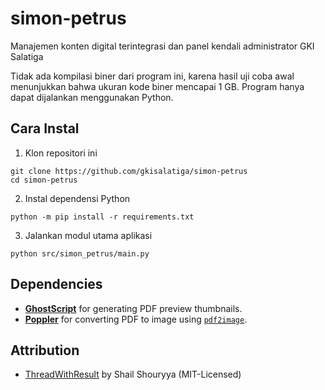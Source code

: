 # simon-petrus
Manajemen konten digital terintegrasi dan panel kendali administrator GKI Salatiga

Tidak ada kompilasi biner dari program ini, karena hasil uji coba awal menunjukkan bahwa ukuran kode biner mencapai 1 GB.
Program hanya dapat dijalankan menggunakan Python.

## Cara Instal

1. Klon repositori ini

```
git clone https://github.com/gkisalatiga/simon-petrus
cd simon-petrus
```

2. Instal dependensi Python

```
python -m pip install -r requirements.txt
```

3. Jalankan modul utama aplikasi

```
python src/simon_petrus/main.py
```

## Dependencies

- [**GhostScript**](http://www.a-pdf.com/convert-to-pdf/gs.exe) for generating PDF preview thumbnails.
- [**Poppler**](https://github.com/oschwartz10612/poppler-windows/releases/) for converting PDF to image using [`pdf2image`](https://pypi.org/project/pdf2image/).

## Attribution

- [ThreadWithResult](https://github.com/shailshouryya/save-thread-result) by Shail Shouryya (MIT-Licensed)
